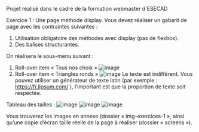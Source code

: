 Projet réalisé dans le cadre de la formation webmaster d'ESECAD

Exercice 1 : Une page méthode display.
Vous devez réaliser un gabarit de page avec les contraintes suivantes :
1. Utilisation obligatoire des méthodes avec display (pas de flexbox).
2. Des balises structurantes.

On réalisera le sous-menu suivant :
1. Roll-over item « Tous nos choix »
![image](https://github.com/user-attachments/assets/0c406039-0a03-4ff4-a1df-884b77180d32)
2. Roll-over item « Triangles ronds »
![image](https://github.com/user-attachments/assets/4888c490-d3dc-489e-9122-104f225b1f60)
Le texte est indifférent. Vous pouvez utiliser un générateur de texte latin (par exemple : https://fr.lipsum.com/ ),
l’important est que la proportion de texte soit respectée.

Tableau des tailles :
![image](https://github.com/user-attachments/assets/d7792f42-7153-47a7-9655-17370a1aa5f7)
![image](https://github.com/user-attachments/assets/a7954e5b-dc58-4539-ada1-ad4dde3a2f24)
![image](https://github.com/user-attachments/assets/01ed648f-8567-467e-a93f-2f7a3ebfff4e)

Vous trouverez les images en annexe (dossier « img-exercices-1 », ainsi qu’une copie d’écran taille réelle de la
page à réaliser (dossier « screens »).

